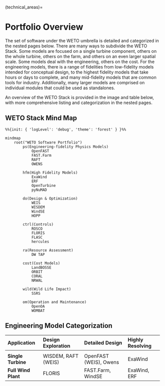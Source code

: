 (technical_areas)=
# Portfolio Overview

The set of software under the WETO umbrella is detailed and categorized in the nested pages below.  There are many ways to subdivide the WETO Stack.  Some models are focused on a single turbine component, others on the whole turbine, others on the farm, and others on an even larger spatial scale.  Some models deal with the engineering, others on the cost.  For the engineering models, there is a range of fidelities from low-fidelity models intended for conceptual design, to the highest fidelity models that take hours or days to complete, and many mid-fidelity models that are common tools for industry.  Additionally, many larger models are comprised on individual modules that could be used as standalones.

An overview of the WETO Stack is provided in the image and table below, with more comprehensive listing and categorization in the nested pages.


## WETO Stack Mind Map

```{mermaid}
%%{init: { 'logLevel': 'debug', 'theme': 'forest' } }%%

mindmap
    root("WETO Software Portfolio")
        ps(Engineering-fidelity Physics Models)
            OpenFAST
            FAST.Farm
            RAFT
            OWENS

        hfm(High Fidelity Models)
            ExaWind
            ERF
            OpenTurbine
            pyNuMAD

        do(Design & Optimization)
            WEIS
            WISDEM
            WindSE
            HOPP

        ctrl(Controls)
            ROSCO
            FLORIS
            FLASC
            hercules

        ra(Resource Assessment)
            DW TAP

        cost(Cost Models)
            LandBOSSE
            ORBIT
            CORAL
            NRWAL

        wild(Wild Life Impact)
            SSRS

        om(Operation and Maintenance)
            OpenOA
            WOMBAT
```


## Engineering Model Categorization

|Application      |Design Exploration |Detailed Design   |Highly Resolving |
|:----------------|:------------------|:-----------------|:----------------|
|                 |                   |                  |                 |
|**Single Turbine** |WISDEM, RAFT (WEIS)|OpenFAST (WEIS), Owens |ExaWind          |
|**Full Wind Plant**|FLORIS             |FAST.Farm, WindSE |ExaWind, ERF     |


